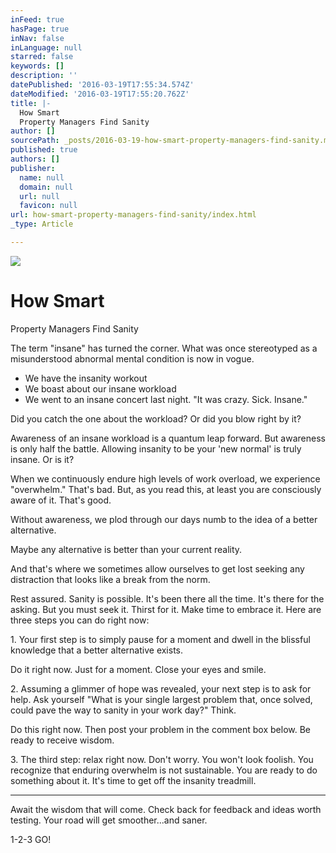 ```yaml
---
inFeed: true
hasPage: true
inNav: false
inLanguage: null
starred: false
keywords: []
description: ''
datePublished: '2016-03-19T17:55:34.574Z'
dateModified: '2016-03-19T17:55:20.762Z'
title: |-
  How Smart
  Property Managers Find Sanity
author: []
sourcePath: _posts/2016-03-19-how-smart-property-managers-find-sanity.md
published: true
authors: []
publisher:
  name: null
  domain: null
  url: null
  favicon: null
url: how-smart-property-managers-find-sanity/index.html
_type: Article

---
```

![](https://the-grid-user-content.s3-us-west-2.amazonaws.com/cf765afc-4cd8-4067-9672-3bb9fbc4d398.jpg)

# How Smart
Property Managers Find Sanity

The term "insane" has
turned the corner. What was once stereotyped as a misunderstood abnormal mental
condition is now in vogue.

* We have the insanity
workout
* We boast about our insane
workload
* We went to an insane concert
last night. "It was crazy. Sick. Insane."

Did you catch the one about the
workload? Or did you blow right by it?

Awareness of an insane workload is a quantum leap forward. But awareness
is only half the battle. Allowing insanity to be your 'new normal' is truly insane. Or is it?

When we continuously endure high
levels of work overload, we experience "overwhelm." That's bad. But,
as you read this, at least you are consciously aware of it. That's good.

Without awareness, we plod through our
days numb to the idea of a better alternative.

Maybe any alternative is better than your current reality. 

And that's where we sometimes allow ourselves to get lost
seeking any distraction that looks like a break from the norm.

Rest
assured. Sanity is possible. It's been there
all the time. It's there for the asking. But you must seek it. Thirst for it.
Make time to embrace it. Here are three steps you can do right now:

1\. Your first step is to simply
pause for a moment and dwell in the blissful knowledge that a better
alternative exists. 

Do it right now. Just for a moment. Close your eyes and smile.

2\. Assuming a glimmer of hope
was revealed, your next step is to ask for help. Ask yourself "What is your single largest problem that,
once solved, could pave the way to sanity in your work day?" Think. 

Do this right now. Then
post your problem in the comment box below. Be ready to receive wisdom.

3\. The third step: relax right now. Don't
worry. You won't look foolish. You recognize that enduring overwhelm is not
sustainable. You are ready to do something about it. It's time to get off the
insanity treadmill. 

____________

Await the
wisdom that will come. Check back for feedback and ideas worth testing. Your
road will get smoother...and saner.

1-2-3 GO!